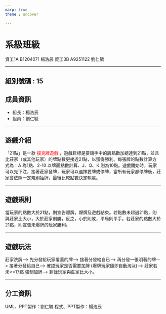 ```yaml
---
marp: true
theme : uncover

---
```


# 系級班級

資工1A B1204071 楊浩辰
資工3B A9251122 劉仁毓

---

## 組別號碼 : 15



## 成員資訊

- 組長：楊浩辰
- 組員：劉仁毓

---

##  遊戲介紹
「21點」是一款 <font color = #FF0000>撲克牌遊戲</font> ，遊戲目標是要讓手中的牌點數加總達到21點，並且比莊家（或其他玩家）的牌點數更接近21點，以獲得勝利。每張牌的點數計算方式為：A 為1點、2-10 以牌面點數計算、J、Q、K 則為10點。遊戲開始時，玩家可以先下注，接著莊家發牌，玩家可以選擇要牌或停牌，當所有玩家都停牌後，莊家會依照一定規則抽牌，最後比較點數決定輸贏。

---

## 遊戲規則
當玩家的點數大於21點，則宣告爆牌，爆牌及遊戲結束。若點數未超過21點，則與莊家比大小，大於莊家則勝，反之，小於則敗，平局則平手。若莊家的點數大於21點，則宣告未爆牌的玩家勝利。

---

## 遊戲玩法
莊家洗牌-->
先分發給玩家覆蓋的牌-->
接著分發給自已-->
再分發一張明著的牌-->
接著分發給自己-->
確認玩家是否需要加牌 (爆牌玩家隨即自動淘汰)-->
莊家若未>=17點 強制加牌-->
剩餘玩家與莊家比大小。

---
## 分工資訊

UML、PPT製作：劉仁毓
程式、PPT製作：楊浩辰
